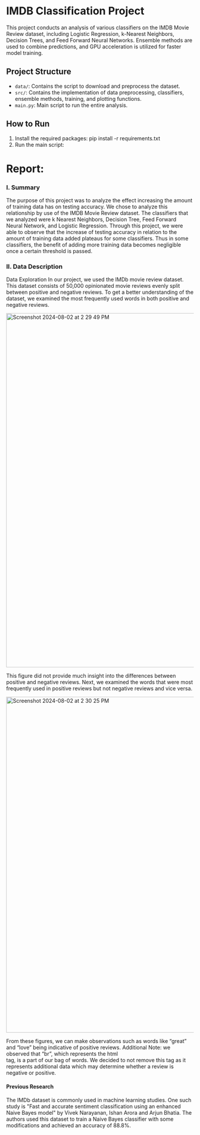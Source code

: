# IMDB Classification Project

This project conducts an analysis of various classifiers on the IMDB Movie Review dataset, including Logistic Regression, k-Nearest Neighbors, Decision Trees, and Feed Forward Neural Networks. Ensemble methods are used to combine predictions, and GPU acceleration is utilized for faster model training.

## Project Structure

- `data/`: Contains the script to download and preprocess the dataset.
- `src/`: Contains the implementation of data preprocessing, classifiers, ensemble methods, training, and plotting functions.
- `main.py`: Main script to run the entire analysis.

## How to Run

1. Install the required packages: pip install -r requirements.txt
2. Run the main script:


# Report:

### I. Summary
The purpose of this project was to analyze the effect increasing the amount of training data has on testing accuracy. We chose to analyze this relationship by use of the IMDB Movie Review dataset. The classifiers that we analyzed were k Nearest Neighbors, Decision Tree, Feed Forward Neural Network, and Logistic Regression. Through this project, we were able to observe that the increase of testing accuracy in relation to the amount of training data added plateaus for some classifiers. Thus in some classifiers, the benefit of adding more training data becomes negligible once a certain threshold is passed.

### II. Data Description
Data Exploration
In our project, we used the IMDb movie review dataset. This dataset consists of 50,000 opinionated movie reviews evenly split between positive and negative reviews.
To get a better understanding of the dataset, we examined the most frequently used words in both positive and negative reviews.

<img width="949" alt="Screenshot 2024-08-02 at 2 29 49 PM" src="https://github.com/user-attachments/assets/ef374dbf-36f9-47af-94c3-0c093f7f9e7d">


This figure did not provide much insight into the differences between positive and negative reviews. Next, we examined the words that were most frequently used in positive reviews but not negative reviews and vice versa.

<img width="900" alt="Screenshot 2024-08-02 at 2 30 25 PM" src="https://github.com/user-attachments/assets/985deee3-53c3-48cb-8bd2-f952d9d77413">

From these figures, we can make observations such as words like “great” and “love” being indicative of positive reviews.
Additional Note: we observed that “br”, which represents the html <br> tag, is a part of our bag of words. We decided to not remove this tag as it represents additional data which may determine whether a review is negative or positive.

#### Previous Research
The IMDb dataset is commonly used in machine learning studies. One such study is "Fast and accurate sentiment classification using an enhanced Naive Bayes model" by Vivek Narayanan, Ishan Arora and Arjun Bhatia. The authors used this dataset to train a Naive Bayes classifier with some modifications and achieved an accuracy of 88.8%.






